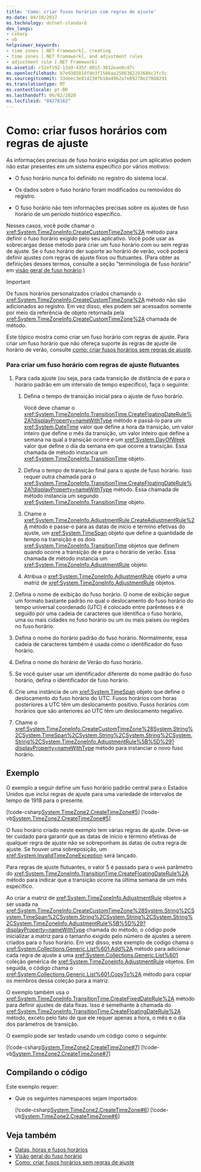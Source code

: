 ```yaml
---
title: 'Como: criar fusos horários com regras de ajuste'
ms.date: 04/10/2017
ms.technology: dotnet-standard
dev_langs:
- csharp
- vb
helpviewer_keywords:
- time zones [.NET Framework], creating
- time zones [.NET Framework], and adjustment rules
- adjustment rule [.NET Framework]
ms.assetid: c52ef192-13a9-435f-8015-3b12eae8c47c
ms.openlocfilehash: b7e938581dfde3f1566aa2506302292686c2fc5c
ms.sourcegitcommit: 33deec3e814238fb18a49b2a7e89278e27888291
ms.translationtype: MT
ms.contentlocale: pt-BR
ms.lasthandoff: 06/02/2020
ms.locfileid: "84278162"
---
```

# <a name="how-to-create-time-zones-with-adjustment-rules"></a>Como: criar fusos horários com regras de ajuste

As informações precisas de fuso horário exigidas por um aplicativo podem não estar presentes em um sistema específico por vários motivos:

- O fuso horário nunca foi definido no registro do sistema local.

- Os dados sobre o fuso horário foram modificados ou removidos do registro.

- O fuso horário não tem informações precisas sobre os ajustes de fuso horário de um período histórico específico.

Nesses casos, você pode chamar o <xref:System.TimeZoneInfo.CreateCustomTimeZone%2A> método para definir o fuso horário exigido pelo seu aplicativo. Você pode usar as sobrecargas desse método para criar um fuso horário com ou sem regras de ajuste. Se o fuso horário der suporte ao horário de verão, você poderá definir ajustes com regras de ajuste fixos ou flutuantes. (Para obter as definições desses termos, consulte a seção "terminologia de fuso horário" em [visão geral de fuso horário](time-zone-overview.md).)

> [!IMPORTANT]
> Os fusos horários personalizados criados chamando o <xref:System.TimeZoneInfo.CreateCustomTimeZone%2A> método não são adicionados ao registro. Em vez disso, eles podem ser acessados somente por meio da referência de objeto retornada pela <xref:System.TimeZoneInfo.CreateCustomTimeZone%2A> chamada de método.

Este tópico mostra como criar um fuso horário com regras de ajuste. Para criar um fuso horário que não ofereça suporte às regras de ajuste de horário de verão, consulte [como: criar fusos horários sem regras de ajuste](create-time-zones-without-adjustment-rules.md).

### <a name="to-create-a-time-zone-with-floating-adjustment-rules"></a>Para criar um fuso horário com regras de ajuste flutuantes

1. Para cada ajuste (ou seja, para cada transição de distância de e para o horário padrão em um intervalo de tempo específico), faça o seguinte:

    1. Defina o tempo de transição inicial para o ajuste de fuso horário.

       Você deve chamar o <xref:System.TimeZoneInfo.TransitionTime.CreateFloatingDateRule%2A?displayProperty=nameWithType> método e passá-lo para um <xref:System.DateTime> valor que define a hora da transição, um valor inteiro que define o mês da transição, um valor inteiro que define a semana na qual a transição ocorre e um <xref:System.DayOfWeek> valor que define o dia da semana em que ocorre a transição. Essa chamada de método instancia um <xref:System.TimeZoneInfo.TransitionTime> objeto.

    2. Defina o tempo de transição final para o ajuste de fuso horário. Isso requer outra chamada para o <xref:System.TimeZoneInfo.TransitionTime.CreateFloatingDateRule%2A?displayProperty=nameWithType> método. Essa chamada de método instancia um segundo <xref:System.TimeZoneInfo.TransitionTime> objeto.

    3. Chame o <xref:System.TimeZoneInfo.AdjustmentRule.CreateAdjustmentRule%2A> método e passe-o para as datas de início e término efetivas do ajuste, um <xref:System.TimeSpan> objeto que define a quantidade de tempo na transição e os dois <xref:System.TimeZoneInfo.TransitionTime> objetos que definem quando ocorre a transição de e para o horário de verão. Essa chamada de método instancia um <xref:System.TimeZoneInfo.AdjustmentRule> objeto.

    4. Atribua o <xref:System.TimeZoneInfo.AdjustmentRule> objeto a uma matriz de <xref:System.TimeZoneInfo.AdjustmentRule> objetos.

2. Defina o nome de exibição do fuso horário. O nome de exibição segue um formato bastante padrão no qual o deslocamento do fuso horário do tempo universal coordenado (UTC) é colocado entre parênteses e é seguido por uma cadeia de caracteres que identifica o fuso horário, uma ou mais cidades no fuso horário ou um ou mais países ou regiões no fuso horário.

3. Defina o nome do horário padrão do fuso horário. Normalmente, essa cadeia de caracteres também é usada como o identificador do fuso horário.

4. Defina o nome do horário de Verão do fuso horário.

5. Se você quiser usar um identificador diferente do nome padrão do fuso horário, defina o identificador de fuso horário.

6. Crie uma instância de um <xref:System.TimeSpan> objeto que define o deslocamento do fuso horário do UTC. Fusos horários com horas posteriores a UTC têm um deslocamento positivo. Fusos horários com horários que são anteriores ao UTC têm um deslocamento negativo.

7. Chame o <xref:System.TimeZoneInfo.CreateCustomTimeZone%28System.String%2CSystem.TimeSpan%2CSystem.String%2CSystem.String%2CSystem.String%2CSystem.TimeZoneInfo.AdjustmentRule%5B%5D%29?displayProperty=nameWithType> método para instanciar o novo fuso horário.

## <a name="example"></a>Exemplo

O exemplo a seguir define um fuso horário padrão central para o Estados Unidos que inclui regras de ajuste para uma variedade de intervalos de tempo de 1918 para o presente.

[!code-csharp[System.TimeZone2.CreateTimeZone#5](../../../samples/snippets/csharp/VS_Snippets_CLR_System/system.TimeZone2.CreateTimeZone/cs/System.TimeZone2.CreateTimeZone.cs#5)]
[!code-vb[System.TimeZone2.CreateTimeZone#5](../../../samples/snippets/visualbasic/VS_Snippets_CLR_System/system.TimeZone2.CreateTimeZone/vb/System.TimeZone2.CreateTimeZone.vb#5)]

O fuso horário criado neste exemplo tem várias regras de ajuste. Deve-se ter cuidado para garantir que as datas de início e término efetivas de qualquer regra de ajuste não se sobreponham às datas de outra regra de ajuste. Se houver uma sobreposição, um <xref:System.InvalidTimeZoneException> será lançado.

Para regras de ajuste flutuantes, o valor 5 é passado para o `week` parâmetro do <xref:System.TimeZoneInfo.TransitionTime.CreateFloatingDateRule%2A> método para indicar que a transição ocorre na última semana de um mês específico.

Ao criar a matriz de <xref:System.TimeZoneInfo.AdjustmentRule> objetos a ser usada na <xref:System.TimeZoneInfo.CreateCustomTimeZone%28System.String%2CSystem.TimeSpan%2CSystem.String%2CSystem.String%2CSystem.String%2CSystem.TimeZoneInfo.AdjustmentRule%5B%5D%29?displayProperty=nameWithType> chamada do método, o código pode inicializar a matriz para o tamanho exigido pelo número de ajustes a serem criados para o fuso horário. Em vez disso, este exemplo de código chama o <xref:System.Collections.Generic.List%601.Add%2A> método para adicionar cada regra de ajuste a uma <xref:System.Collections.Generic.List%601> coleção genérica de <xref:System.TimeZoneInfo.AdjustmentRule> objetos. Em seguida, o código chama o <xref:System.Collections.Generic.List%601.CopyTo%2A> método para copiar os membros dessa coleção para a matriz.

O exemplo também usa o <xref:System.TimeZoneInfo.TransitionTime.CreateFixedDateRule%2A> método para definir ajustes de data fixas. Isso é semelhante à chamada do <xref:System.TimeZoneInfo.TransitionTime.CreateFloatingDateRule%2A> método, exceto pelo fato de que ele requer apenas a hora, o mês e o dia dos parâmetros de transição.

O exemplo pode ser testado usando um código como o seguinte:

[!code-csharp[System.TimeZone2.CreateTimeZone#7](../../../samples/snippets/csharp/VS_Snippets_CLR_System/system.TimeZone2.CreateTimeZone/cs/System.TimeZone2.CreateTimeZone.cs#7)]
[!code-vb[System.TimeZone2.CreateTimeZone#7](../../../samples/snippets/visualbasic/VS_Snippets_CLR_System/system.TimeZone2.CreateTimeZone/vb/System.TimeZone2.CreateTimeZone.vb#7)]

## <a name="compiling-the-code"></a>Compilando o código

Este exemplo requer:

- Que os seguintes namespaces sejam importados:

  [!code-csharp[System.TimeZone2.CreateTimeZone#6](../../../samples/snippets/csharp/VS_Snippets_CLR_System/system.TimeZone2.CreateTimeZone/cs/System.TimeZone2.CreateTimeZone.cs#6)]
  [!code-vb[System.TimeZone2.CreateTimeZone#6](../../../samples/snippets/visualbasic/VS_Snippets_CLR_System/system.TimeZone2.CreateTimeZone/vb/System.TimeZone2.CreateTimeZone.vb#6)]

## <a name="see-also"></a>Veja também

- [Datas, horas e fusos horários](index.md)
- [Visão geral do fuso horário](time-zone-overview.md)
- [Como: criar fusos horários sem regras de ajuste](create-time-zones-without-adjustment-rules.md)
